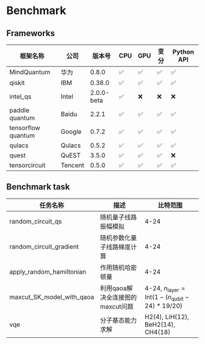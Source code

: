 # Benchmark

## Frameworks

|框架名称|公司|版本号|CPU|GPU|变分|Python API|
|-|-|-|-|-|-|-|
|MindQuantum|华为|0.8.0|✅|✅|✅|✅|
|qiskit|IBM|0.38.0|✅|✅|✅|✅|
|intel_qs|Intel|2.0.0-beta|✅|❌|❌|❌|
|paddle quantum|Baidu|2.2.1|✅|✅|✅|✅|
|tensorflow quantum|Google|0.7.2|✅|✅|✅|✅|
|qulacs|Qulacs|0.5.2|✅|✅|✅|✅|
|quest|QuEST|3.5.0|✅|✅|✅|❌|
|tensorcircuit|Tencent|0.5.0|✅|✅|✅|✅|

## Benchmark task

|任务名称|描述|比特范围|
|-|-|-|
|random_circuit_qs|随机量子线路振幅模拟|4-24|
|random_circuit_gradient|随机参数化量子线路梯度计算|4-24|
|apply_random_hamiltonian|作用随机哈密顿量|4-24|
|maxcut_SK_model_with_qaoa|利用qaoa解决全连接图的maxcut问题|4-24, $n_\text{layer}=\text{Int}(1-(n_\text{qubit}-24)*19/20)$|
|vqe|分子基态能力求解|H2(4), LiH(12), BeH2(14), CH4(18)|
